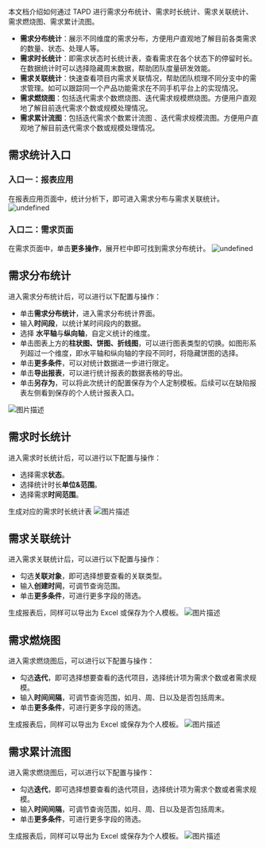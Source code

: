 本文档介绍如何通过 TAPD 进行需求分布统计、需求时长统计、需求关联统计、需求燃烧图、需求累计流图。

-  **需求分布统计**：展示不同维度的需求分布，方便用户直观地了解目前各类需求的数量、状态、处理人等。
- **需求时长统计**：即需求状态时长统计表，查看需求在各个状态下的停留时长。在数据统计时可以选择隐藏周末数据，帮助团队度量研发效能。
- **需求关联统计**：快速查看项目内需求关联情况，帮助团队梳理不同分支中的需求管理。如可以跟踪同一个产品功能需求在不同手机平台上的实现情况。
- **需求燃烧图**：包括迭代需求个数燃烧图、迭代需求规模燃烧图。方便用户直观地了解目前迭代需求个数或规模处理情况。
- **需求累计流图**：包括迭代需求个数累计流图 、迭代需求规模流图。方便用户直观地了解目前迭代需求个数或规模处理情况。

  

## 需求统计入口


### 入口一：报表应用

在报表应用页面中，统计分析下，即可进入需求分布与需求关联统计。
![undefined](https://main.qcloudimg.com/raw/9b38694637cd07beb1a1dd050b94881f.png)

### 入口二：需求页面

在需求页面中，单击**更多操作**，展开栏中即可找到需求分布统计。
![undefined](https://main.qcloudimg.com/raw/ab50bedc90e8b180317c0884abefea4f.png)

## 需求分布统计

进入需求分布统计后，可以进行以下配置与操作：

- 单击**需求分布统计**，进入需求分布统计界面。
- 输入**时间段**，以统计某时间段内的数据。
- 选择 **水平轴**与**纵向轴**，自定义统计的维度。
- 单击图表上方的**柱状图、饼图、折线图**，可以进行图表类型的切换。如图形系列超过一个维度，即水平轴和纵向轴的字段不同时，将隐藏饼图的选择。
- 单击**更多条件**，可以对统计数据进一步进行限定。
- 单击**导出报表**，可以进行统计报表的数据表格的导出。
- 单击**另存为**，可以将此次统计的配置保存为个人定制模板。后续可以在缺陷报表左侧看到保存的个人统计报表入口。

 
![图片描述](https://main.qcloudimg.com/raw/6b4a06a5a85f881c87c23398165f79b0.png)

## 需求时长统计

进入需求时长统计后，可以进行以下配置与操作：

- 选择需求**状态**。
- 选择统计时长**单位&范围**。
- 选择需求**时间范围**。

生成对应的需求时长统计表
![图片描述](https://main.qcloudimg.com/raw/d80cc8e012239bc0ebeab69f1c54d4ec.png)

## 需求关联统计

进入需求关联统计后，可以进行以下配置与操作：

- 勾选**关联对象**，即可选择想要查看的关联类型。
- 输入**创建时间**，可调节查询范围。
- 单击**更多条件**，可进行更多字段的筛选。

  
生成报表后，同样可以导出为 Excel 或保存为个人模板。
![图片描述](https://main.qcloudimg.com/raw/8b4f22c72d3494bd5f4a8b7ac49ef640.png)

## 需求燃烧图

进入需求燃烧图后，可以进行以下配置与操作：

- 勾选**迭代**，即可选择想要查看的迭代项目，选择统计项为需求个数或者需求规模。
- 输入**时间间隔**，可调节查询范围，如月、周、日以及是否包括周末。
- 单击**更多条件**，可进行更多字段的筛选。

  

生成报表后，同样可以导出为 Excel 或保存为个人模板。
![图片描述](https://main.qcloudimg.com/raw/40d453fcffb4746720a4d1643770571d.png)

## 需求累计流图

进入需求燃烧图后，可以进行以下配置与操作：

- 勾选**迭代**，即可选择想要查看的迭代项目，选择统计项为需求个数或者需求规模。
- 输入**时间间隔**，可调节查询范围，如月、周、日以及是否包括周末。
- 单击**更多条件**，可进行更多字段的筛选。

  
生成报表后，同样可以导出为 Excel 或保存为个人模板。
![图片描述](https://main.qcloudimg.com/raw/a31a428948a6255d7a99fde734c28bc7.png)
